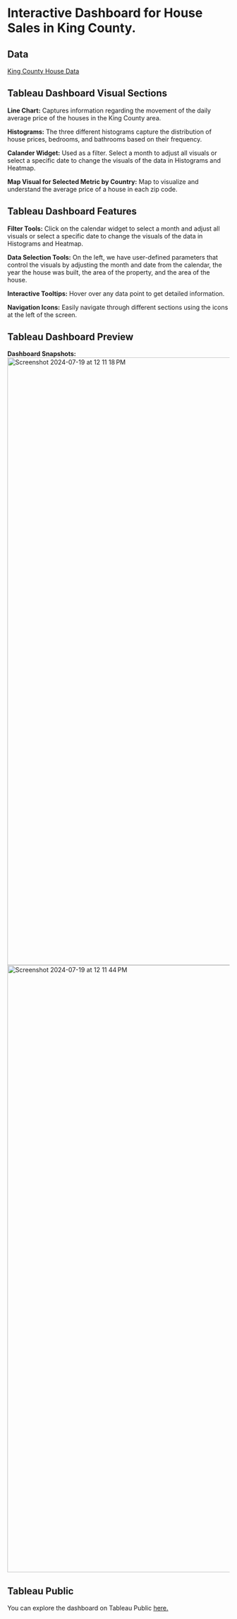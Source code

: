 # Interactive Dashboard for House Sales in King County.

## Data
[King County House Data](https://github.com/mochen862/king-county-house-sales)

## Tableau Dashboard Visual Sections

**Line Chart:** Captures information regarding the movement of the daily average price of the houses in the King County area.

**Histograms:** The three different histograms capture the distribution of house prices, bedrooms, and bathrooms based on their frequency.

**Calander Widget:** Used as a filter. Select a month to adjust all visuals or select a specific date to change the visuals of the data in Histograms and Heatmap.

**Map Visual for Selected Metric by Country:** Map to visualize and understand the average price of a house in each zip code. 

## Tableau Dashboard Features

**Filter Tools:** Click on the calendar widget to select a month and adjust all visuals or select a specific date to change the visuals of the data in Histograms and Heatmap.

**Data Selection Tools:** On the left, we have user-defined parameters that control the visuals by adjusting the month and date from the calendar, the year the house was built, the area of the property, and the area of the house. 

**Interactive Tooltips:** Hover over any data point to get detailed information.

**Navigation Icons:** Easily navigate through different sections using the icons at the left of the screen.

## Tableau Dashboard Preview
**Dashboard Snapshots:**
<img width="1374" alt="Screenshot 2024-07-19 at 12 11 18 PM" src="https://github.com/user-attachments/assets/b2a5fcad-d224-45cf-a309-960f72180e5f">
<img width="1373" alt="Screenshot 2024-07-19 at 12 11 44 PM" src="https://github.com/user-attachments/assets/6d8829be-c021-4ec7-8c5f-7a82ff2a835a">

## Tableau Public
You can explore the dashboard on Tableau Public [here.](https://public.tableau.com/app/profile/praneeth.kruthiventi/viz/InteractiveDashboardforHouseSalesinKingCounty/Dashboard1)


